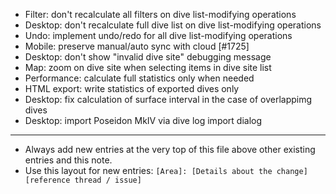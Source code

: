 - Filter: don't recalculate all filters on dive list-modifying operations
- Desktop: don't recalculate full dive list on dive list-modifying operations
- Undo: implement undo/redo for all dive list-modifying operations
- Mobile: preserve manual/auto sync with cloud [#1725]
- Desktop: don't show "invalid dive site" debugging message
- Map: zoom on dive site when selecting items in dive site list
- Performance: calculate full statistics only when needed
- HTML export: write statistics of exported dives only
- Desktop: fix calculation of surface interval in the case of overlappimg dives
- Desktop: import Poseidon MkIV via dive log import dialog
---
* Always add new entries at the very top of this file above other existing entries and this note.
* Use this layout for new entries: `[Area]: [Details about the change] [reference thread / issue]`
